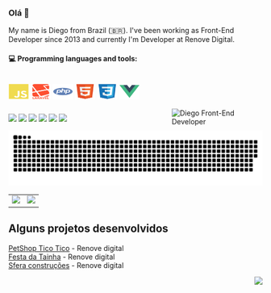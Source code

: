 ### Olá 👋

My name is Diego from Brazil (🇧🇷). I've been working as Front-End Developer since 2013 and currently I'm Developer at Renove Digital.

#### :computer: Programming languages and tools: 

<div style="display: inline_block"><br>
  <img align="center" alt="Diego Front-End Developer - js" height="30" width="40" src="https://raw.githubusercontent.com/devicons/devicon/master/icons/javascript/javascript-plain.svg">
  <img align="center" alt="Diego Front-End Developer - Laravel" height="30" width="40" src="https://raw.githubusercontent.com/devicons/devicon/master/icons/laravel/laravel-plain-wordmark.svg">
  <img align="center" alt="Diego Front-End Developer - js" height="30" width="40" src="https://raw.githubusercontent.com/devicons/devicon/master/icons/php/php-plain.svg">
  <img align="center" alt="Diego Front-End Developer - js" height="30" width="40" src="https://raw.githubusercontent.com/devicons/devicon/master/icons/html5/html5-original.svg">
  <img align="center" alt="Diego Front-End Developer - js" height="30" width="40" src="https://raw.githubusercontent.com/devicons/devicon/master/icons/css3/css3-original.svg">
  <img align="center" alt="Diego Front-End Developer - Vuejs" height="30" width="40" src="https://raw.githubusercontent.com/devicons/devicon/master/icons/vuejs/vuejs-original.svg">
  
</div>

  ##
  <img style='margin-top:-10px' width='180' align="right" alt="Diego Front-End Developer" src="https://octodex.github.com/images/spidertocat.png">
 
<div  style="display: inline_block" width='100%'> 
  <a href="#" target="_blank"><img src="https://img.shields.io/badge/YouTube-FF0000?style=for-the-badge&logo=youtube&logoColor=white" target="_blank"></a>
  <a href="https://www.instagram.com/diegoslva7/" target="_blank"><img src="https://img.shields.io/badge/-Instagram-%23E4405F?style=for-the-badge&logo=instagram&logoColor=white" target="_blank"></a>
 	<a href="#" target="_blank"><img src="https://img.shields.io/badge/Twitch-9146FF?style=for-the-badge&logo=twitch&logoColor=white" target="_blank"></a>
 <a href="#" target="_blank"><img src="https://img.shields.io/badge/Discord-7289DA?style=for-the-badge&logo=discord&logoColor=white" target="_blank"></a> 
  <a href = "mailto:diegoslva7@gmail.com"><img src="https://img.shields.io/badge/-Gmail-%23333?style=for-the-badge&logo=gmail&logoColor=white" target="_blank"></a>
  <a href="https://www.linkedin.com/in/diegoslva" target="_blank"><img src="https://img.shields.io/badge/-LinkedIn-%230077B5?style=for-the-badge&logo=linkedin&logoColor=white" target="_blank"></a> 
 
  ![Snake animation](https://github.com/diegoslva/diegoslva/blob/output/github-contribution-grid-snake.svg)
 
</div>
  
<table cellpadding="0" border='0'>
  <tr>
    <td style='border:none;'>
      <img height='180em' src="https://github-readme-stats.vercel.app/api?username=diegoslva&show_icons=true&theme=dracula&include_all_commits=true&count_private=true"/></td>
    <td valign="top"><img height='180em' src="https://github-readme-stats.vercel.app/api/top-langs/?username=diegoslva&layout=compact&langs_count=7&orgs=renovedigital&theme=dracula"/></td>
  </tr>
</table>

## 

## Alguns projetos desenvolvidos

[PetShop Tico Tico](https://ticoticopetshop.com.br/) - Renove digital\
[Festa da Tainha](https://www.festadatainhapg.com.br/) - Renove digital\
[Sfera construções](https://sferaconstrucoes.com.br/) - Renove digital

<img align="right" src='https://github-readme-stats.vercel.app/api/wakatime?username=diegoslva&layout=compact&theme=radical'>





